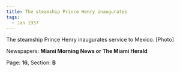 ```yaml
---  
title: The steamship Prince Henry inaugurates  
tags:  
  - Jan 1937  
---  
```

  
The steamship Prince Henry inaugurates service to Mexico. [Photo]  
  
Newspapers: **Miami Morning News or The Miami Herald**  
  
Page: **16**, Section: **B** 
